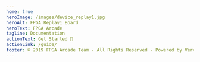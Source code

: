```yaml
---
home: true
heroImage: /images/device_replay1.jpg
heroAlt: FPGA Replay1 Board
heroText: FPGA Arcade
tagline: Documentation
actionText: Get Started 👻
actionLink: /guide/
footer: © 2019 FPGA Arcade Team - All Rights Reserved - Powered by Vercel & VuePress
---
```


